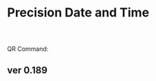 <script src="jquery.min.js"></script>
<script src="qrcode.js"></script>
<style>
        #qrcode{
            width: 80%;
            margin: 20px;
            display: inline-block;
        }
        div{
            width: 360px;
            margin: 20px;
            display: inline-block;
        }
</style>
# Precision Date and Time

<div id="qrcode"></div>
<br>
QR Command: <b id="qrtext"></b>
        
## ver 0.189

<script>
var once = true;
var qrcode;
var count = 0;
var cmd = "";

function makeQR() {	
  if(once == true)
  {
    qrcode = new QRCode(document.getElementById("qrcode"), 
    {
      text : "oT0",
      width : 400,
      height : 400,
      correctLevel : QRCode.CorrectLevel.M
    });
    once = false;
  }
}
function padTime(i) {
  if (i < 10) {i = "0" + i};  // add zero in front of numbers < 10
  return i;
}
function timeLoop()
{
  var today;
  var yy,mm,dd,h,m,s;
  var ms;
  
  today = new Date();
  yy = today.getFullYear() - 2000;
  mm = today.getMonth() + 1;
  dd = today.getDate();
  h = today.getHours();
  m = today.getMinutes();
  s = today.getSeconds();
  ms = today.getMilliseconds();
  yy = padTime(yy);
  mm = padTime(mm);
  dd = padTime(dd);
  h = padTime(h);
  m = padTime(m);
  s = padTime(s);
  ms = Math.floor(ms / 10); // hundredths
  ms = padTime(ms);

  cmd = "oT" + yy + mm + dd + h + m + s + "." + ms;
  qrcode.clear(); 
  qrcode.makeCode(cmd);
  document.getElementById("qrtext").innerHTML = cmd;
 
  var t = setTimeout(timeLoop, 50);
}

function myReloadFunction() {
  location.reload();
}

makeQR();
timeLoop();

</script>
